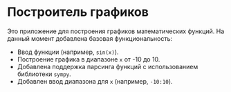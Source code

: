 # Построитель графиков
Это приложение для построения графиков математических функций. На данный момент добавлена базовая функциональность:
- Ввод функции (например, `sin(x)`).
- Построение графика в диапазоне `x` от -10 до 10.
- Добавлена поддержка парсинга функций с использованием библиотеки `sympy`.
- Добавлен ввод диапазона для `x` (например, `-10:10`).
